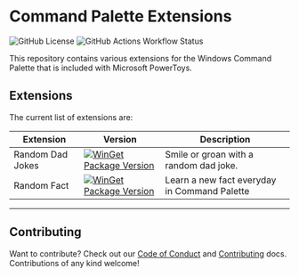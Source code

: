 # Command Palette Extensions

![GitHub License](https://img.shields.io/github/license/michaeljolley/cmdpalextensions)
![GitHub Actions Workflow Status](https://img.shields.io/github/actions/workflow/status/michaeljolley/cmdpalextensions/build.yml)

This repository contains various extensions for the Windows Command Palette that
is included with Microsoft PowerToys.

## Extensions

The current list of extensions are:

| Extension | Version | Description |
| --- | --- | --- |
| Random Dad Jokes | [![WinGet Package Version](https://img.shields.io/winget/v/MichaelJolley.RandomDadJokesForCmdPal)](https://winstall.app/apps/MichaelJolley.RandomDadJokesForCmdPal) | Smile or groan with a random dad joke. |
| Random Fact | [![WinGet Package Version](https://img.shields.io/winget/v/MichaelJolley.RandomFactsForCmdPal)](https://winstall.app/apps/MichaelJolley.RandomFactsForCmdPal)  | Learn a new fact everyday in Command Palette |

---

## Contributing

Want to contribute? Check out our [Code of Conduct](https://github.com/michaeljolley/CmdPalExtensions?tab=readme-ov-file#coc-ov-file) and
[Contributing](https://github.com/michaeljolley/CmdPalExtensions/blob/main/.github/CONTRIBUTING.md) docs. Contributions of any kind welcome!
